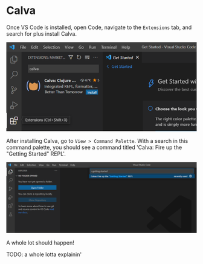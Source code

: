 # Calva

Once VS Code is installed, open Code, navigate to the `Extensions` tab,
and search for plus install Calva.

![](img/vscode-calva-extension-search.png)

After installing Calva, go to `View > Command Palette`.
With a search in this command palette, you should see a command titled
'Calva: Fire up the "Getting Started" REPL'.

![](img/vscode-calva-getting-started-search.png)

A whole lot should happen!

TODO: a whole lotta explainin'
